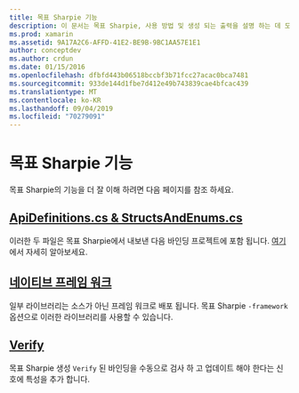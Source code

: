 ```yaml
---
title: 목표 Sharpie 기능
description: 이 문서는 목표 Sharpie, 사용 방법 및 생성 되는 출력을 설명 하는 데 도움이 되는 다양 한 가이드에 연결 됩니다.
ms.prod: xamarin
ms.assetid: 9A17A2C6-AFFD-41E2-BE9B-9BC1AA57E1E1
author: conceptdev
ms.author: crdun
ms.date: 01/15/2016
ms.openlocfilehash: dfbfd443b06518bccbf3b71fcc27acac0bca7481
ms.sourcegitcommit: 933de144d1fbe7d412e49b743839cae4bfcac439
ms.translationtype: MT
ms.contentlocale: ko-KR
ms.lasthandoff: 09/04/2019
ms.locfileid: "70279091"
---
```

# <a name="objective-sharpie-features"></a>목표 Sharpie 기능

목표 Sharpie의 기능을 더 잘 이해 하려면 다음 페이지를 참조 하세요.

## <a name="apidefinitionscs--structsandenumscsapidefinitions-structsandenumsmd"></a>[**ApiDefinitions.cs & StructsAndEnums.cs**](apidefinitions-structsandenums.md)

이러한 두 파일은 목표 Sharpie에서 내보낸 다음 바인딩 프로젝트에 포함 됩니다. [여기](apidefinitions-structsandenums.md)에서 자세히 알아보세요.

## <a name="native-frameworksnative-frameworksmd"></a>[**네이티브 프레임 워크**](native-frameworks.md)

일부 라이브러리는 소스가 아닌 프레임 워크로 배포 됩니다.
목표 Sharpie `-framework` 옵션으로 이러한 라이브러리를 사용할 수 있습니다.

## <a name="verifyverifymd"></a>[**Verify**](verify.md)

목표 Sharpie 생성 `Verify` 된 바인딩을 수동으로 검사 하 고 업데이트 해야 한다는 신호에 특성을 추가 합니다. 
